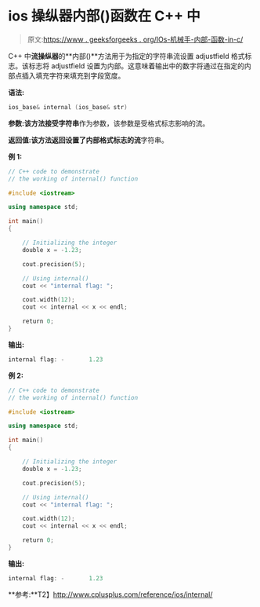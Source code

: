 # ios 操纵器内部()函数在 C++ 中

> 原文:[https://www . geeksforgeeks . org/IOs-机械手-内部-函数-in-c/](https://www.geeksforgeeks.org/ios-manipulators-internal-function-in-c/)

C++ 中**流操纵器**的**内部()**方法用于为指定的字符串流设置 adjustfield 格式标志。该标志将 adjustfield 设置为内部。这意味着输出中的数字将通过在指定的内部点插入填充字符来填充到字段宽度。

**语法:**

```cpp
ios_base& internal (ios_base& str)

```

**参数:**该方法接受**字符串**作为参数，该参数是受格式标志影响的流。

**返回值:**该方法返回设置了内部格式标志的**流**字符串。

**例 1:**

```cpp
// C++ code to demonstrate
// the working of internal() function

#include <iostream>

using namespace std;

int main()
{

    // Initializing the integer
    double x = -1.23;

    cout.precision(5);

    // Using internal()
    cout << "internal flag: ";

    cout.width(12);
    cout << internal << x << endl;

    return 0;
}
```

**输出:**

```cpp
internal flag: -       1.23

```

**例 2:**

```cpp
// C++ code to demonstrate
// the working of internal() function

#include <iostream>

using namespace std;

int main()
{

    // Initializing the integer
    double x = -1.23;

    cout.precision(5);

    // Using internal()
    cout << "internal flag: ";

    cout.width(12);
    cout << internal << x << endl;

    return 0;
}
```

**输出:**

```cpp
internal flag: -       1.23

```

**参考:**T2】http://www.cplusplus.com/reference/ios/internal/